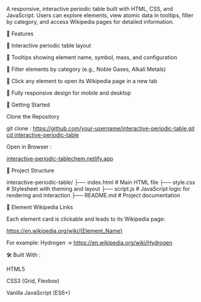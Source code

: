 A responsive, interactive periodic table built with HTML, CSS, and JavaScript. Users can explore elements, view atomic data in tooltips, filter by category, and access Wikipedia pages for detailed information.

🌟 Features

🧪 Interactive periodic table layout

🧠 Tooltips showing element name, symbol, mass, and configuration

📂 Filter elements by category (e.g., Noble Gases, Alkali Metals)

🔗 Click any element to open its Wikipedia page in a new tab

📱 Fully responsive design for mobile and desktop

🚀 Getting Started

Clone the Repository

git clone : [https://github.com/your-username/interactive-periodic-table.git
cd interactive-periodic-table](https://github.com/rajyuvraj969/Interactive-Periodic-Table)

Open in Browser : 

[interactive-periodic-tablechem.netlify.app](https://interactive-periodic-tablechem.netlify.app/)

📁 Project Structure

interactive-periodic-table/
├── index.html       # Main HTML file
├── style.css        # Stylesheet with theming and layout
├── script.js        # JavaScript logic for rendering and interaction
├── README.md        # Project documentation

🔗 Element Wikipedia Links

Each element card is clickable and leads to its Wikipedia page:

https://en.wikipedia.org/wiki/{Element_Name}

For example: Hydrogen → https://en.wikipedia.org/wiki/Hydrogen

🛠 Built With : 

HTML5

CSS3 (Grid, Flexbox)

Vanilla JavaScript (ES6+)
